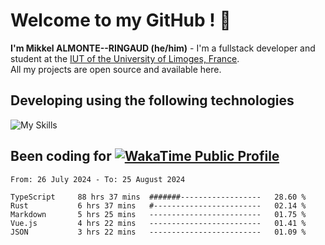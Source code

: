 # Welcome to my GitHub ! 🌃

**I'm Mikkel ALMONTE--RINGAUD (he/him)** - I'm a fullstack developer and student at the [IUT of the University of Limoges, France](https://iut.unilim.fr). \
All my projects are open source and available here.

## Developing using the following technologies

![My Skills](https://skillicons.dev/icons?i=dart,solidjs,pnpm,nodejs,ts,js,vercel,netlify,html,css,rust,astro,git,vue,md,electron,figma,github,bash,bun,cloudflare,py,tailwind,nginx,npm,tauri,vite,zig,yarn,windicss&theme=dark)

## Been coding for [![WakaTime Public Profile](https://wakatime.com/badge/user/0839e595-e07a-435c-8d59-ed95f2a3d6dd.svg?style=flat-square)](https://wakatime.com/@0839e595-e07a-435c-8d59-ed95f2a3d6dd)

<!--START_SECTION:waka-->

```plain
From: 26 July 2024 - To: 25 August 2024

TypeScript     88 hrs 37 mins  #######------------------   28.60 %
Rust           6 hrs 37 mins   #------------------------   02.14 %
Markdown       5 hrs 25 mins   -------------------------   01.75 %
Vue.js         4 hrs 22 mins   -------------------------   01.41 %
JSON           3 hrs 22 mins   -------------------------   01.09 %
```

<!--END_SECTION:waka-->
